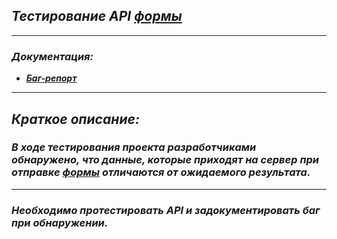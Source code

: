 ## _Тестирование API [формы](http://zayavka-na-kartu-3.sdew.ru/)_
___

### _Документация:_

- ***[Баг-репорт](https://github.com/ValeriyaPolukhina/Task_test_3/issues)***
___

## _Краткое описание:_

### _В ходе тестирования проекта разработчиками обнаружено, что данные, которые приходят на сервер при отправке [формы](http://zayavka-na-kartu-3.sdew.ru/) отличаются от ожидаемого результата._ 
___

### _Необходимо протестировать API и задокументировать баг при обнаружении._
